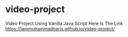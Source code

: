 # video-project
Video Project Using Vanilla Java Script 
Here Is The Link 
https://iammuhammadharis.github.io/video-project/
